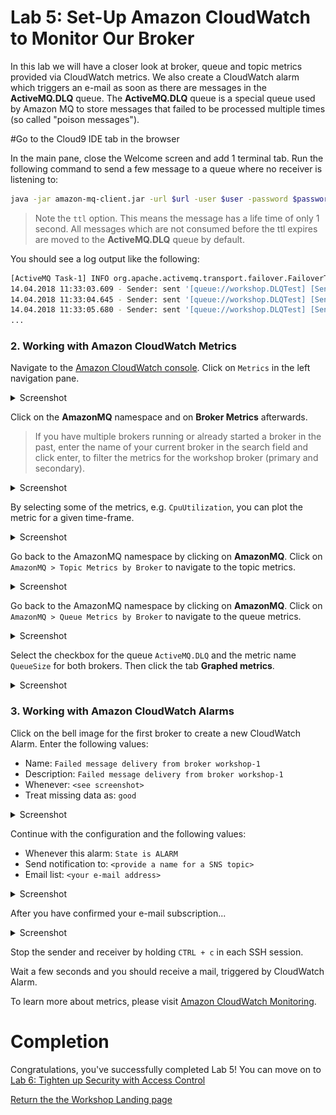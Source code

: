 # Lab 5: Set-Up Amazon CloudWatch to Monitor Our Broker

In this lab we will have a closer look at broker, queue and topic metrics provided via CloudWatch metrics. We also create a CloudWatch alarm which triggers an e-mail as soon as there are messages in the **ActiveMQ.DLQ** queue. The **ActiveMQ.DLQ** queue is a special queue used by Amazon MQ to store messages that failed to be processed multiple times (so called "poison messages").

#Go to the Cloud9 IDE tab in the browser

In the main pane, close the Welcome screen and add 1  terminal tab. Run the following command to send a few message to a queue where no receiver is listening to:

``` bash
java -jar amazon-mq-client.jar -url $url -user $user -password $password -mode sender -type queue -destination workshop.DLQTest -name Sender-1 -ttl 1000
```

> Note the `ttl` option. This means the message has a life time of only 1 second. All messages which are not consumed before the ttl expires are moved to the **ActiveMQ.DLQ** queue by default.

You should see a log output like the following:

``` bash
[ActiveMQ Task-1] INFO org.apache.activemq.transport.failover.FailoverTransport - Successfully connected to ssl://b-4e4bfd69-7b83-4a27-9faf-4684cfa80443-1.mq.eu-central-1.amazonaws.com:61617
14.04.2018 11:33:03.609 - Sender: sent '[queue://workshop.DLQTest] [Sender-1] Message number 1'
14.04.2018 11:33:04.645 - Sender: sent '[queue://workshop.DLQTest] [Sender-1] Message number 2'
14.04.2018 11:33:05.680 - Sender: sent '[queue://workshop.DLQTest] [Sender-1] Message number 3'
...
```

### 2. Working with Amazon CloudWatch Metrics

Navigate to the [Amazon CloudWatch console](https://console.aws.amazon.com/cloudwatch). Click on `Metrics` in the left navigation pane.

<details><summary>Screenshot</summary><p>

![Amazon MQ workshop lab 5 step 2](/images/cloud-watch-Step2.png)

</p></details><p/>

Click on the **AmazonMQ** namespace and on **Broker Metrics** afterwards.

> If you have multiple brokers running or already started a broker in the past, enter the name of your current broker in the search field and click enter, to filter the metrics for the workshop broker (primary and secondary).

<details><summary>Screenshot</summary><p>

![Amazon MQ workshop lab 5 step 3](/images/cloud-watch-Step3.png)

</p></details><p/>

By selecting some of the metrics, e.g. `CpuUtilization`, you can plot the metric for a given time-frame. 
<details><summary>Screenshot</summary><p>

![Amazon MQ workshop lab 5 step 4](/images/cloud-watch-Step4.png)

</p></details><p/>

Go back to the AmazonMQ namespace by clicking on **AmazonMQ**. Click on `AmazonMQ > Topic Metrics by Broker` to navigate to the topic metrics.
<details><summary>Screenshot</summary><p>

![Amazon MQ workshop lab 5 step 5](/images/cloud-watch-Step5.png)

</p></details><p/>

Go back to the AmazonMQ namespace by clicking on **AmazonMQ**. Click on `AmazonMQ > Queue Metrics by Broker` to navigate to the queue metrics.
<details><summary>Screenshot</summary><p>

![Amazon MQ workshop lab 5 step 6](/images/cloud-watch-Step6.png)

</p></details><p/>

Select the checkbox for the queue `ActiveMQ.DLQ` and the metric name `QueueSize` for both brokers. Then click the tab **Graphed metrics**.

<details><summary>Screenshot</summary><p>

![Amazon MQ workshop lab 5 step 7](/images/cloud-watch-Step7.png)

</p></details><p/>

### 3. Working with Amazon CloudWatch Alarms

Click on the bell image for the first broker to create a new CloudWatch Alarm. Enter the following values:

* Name: `Failed message delivery from broker workshop-1`
* Description: `Failed message delivery from broker workshop-1`
* Whenever: `<see screenshot>`
* Treat missing data as: `good`

<details><summary>Screenshot</summary><p>

![Amazon MQ workshop lab 5 step 8](/images/cloud-watch-Step8.png)

</p></details><p/>

Continue with the configuration and the following values:

* Whenever this alarm: `State is ALARM`
* Send notification to: `<provide a name for a SNS topic>`
* Email list: `<your e-mail address>`

<details><summary>Screenshot</summary><p>

![Amazon MQ workshop lab 5 step 9](/images/cloud-watch-Step9.png)

</p></details><p/>


After you have confirmed your e-mail subscription...

<details><summary>Screenshot</summary><p>

![Amazon MQ workshop lab 5 step 10](/images/cloud-watch-Step10.png)

</p></details><p/>

Stop the sender and receiver by holding `CTRL + c` in each SSH session.

Wait a few seconds and you should receive a mail, triggered by CloudWatch Alarm.

To learn more about metrics, please visit [Amazon CloudWatch Monitoring](https://docs.aws.amazon.com/AmazonCloudWatch/latest/monitoring/mq-metricscollected.html).

# Completion

Congratulations, you've successfully completed Lab 5! You can move on to [Lab 6: Tighten up Security with Access Control](/labs/lab-6.md)

[Return the the Workshop Landing page](/README.md)